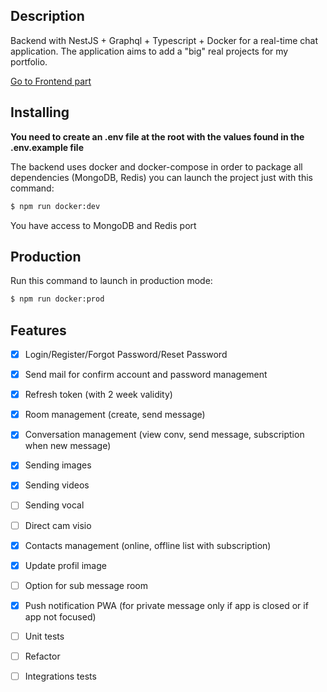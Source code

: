 ## Description

Backend with NestJS + Graphql + Typescript + Docker for a real-time chat application. The application aims to add a "big" real projects for my portfolio.

<a href="https://github.com/juliendu11/chat-application-front-vue3">Go to Frontend part</a>
## Installing

<b>You need to create an .env file at the root with the values found in the .env.example file</b>

The backend uses docker and docker-compose in order to package all dependencies (MongoDB, Redis) you can launch the project just with this command:

```bash
$ npm run docker:dev
```
You have access to MongoDB and Redis port

## Production

Run this command to launch in production mode:

```bash
$ npm run docker:prod
```

## Features

- [X] Login/Register/Forgot Password/Reset Password
- [X] Send mail for confirm account and password management
- [X] Refresh token (with 2 week validity)
- [X] Room management (create, send message)
- [X] Conversation management (view conv, send message, subscription when new message)
- [X] Sending images
- [X] Sending videos
- [ ] Sending vocal
- [ ] Direct cam visio
- [X] Contacts management (online, offline list with subscription)
- [X] Update profil image
- [ ] Option for sub message room
- [X] Push notification PWA (for private message only if app is closed or if app not focused)

- [ ] Unit tests
- [ ] Refactor
- [ ] Integrations tests
